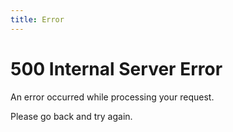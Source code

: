```yaml
---
title: Error
---
```


# 500 Internal Server Error
An error occurred while processing your request.

Please go back and try again.